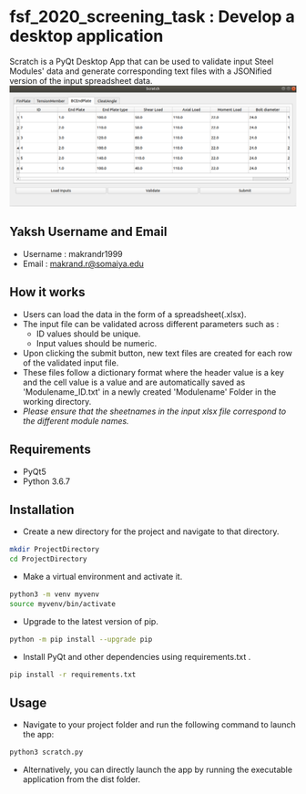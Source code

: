 

# fsf_2020_screening_task : Develop a desktop application
Scratch is a PyQt Desktop App that can be used to validate input Steel Modules' data and generate corresponding text files with a JSONified version of the input spreadsheet data.
![](images/scratch.png)


## Yaksh Username and Email
* Username : makrandr1999
* Email    : makrand.r@somaiya.edu

## How it works
* Users can load the data in the form of a spreadsheet(.xlsx).
* The input file can be validated across different parameters such as :
  * ID values should be unique.
  * Input values should be numeric.
* Upon clicking the submit button, new text files are created for each row of the validated input file.
* These files follow a dictionary format where the header value is a key and the cell value is a value and are automatically saved as 'Modulename_ID.txt' in a newly created 'Modulename' Folder in the working directory.
* _Please ensure that the sheetnames in the input xlsx file correspond to the different module names._

## Requirements
* PyQt5
* Python 3.6.7

## Installation

* Create a new directory for the project and navigate to that directory.

```bash
mkdir ProjectDirectory
cd ProjectDirectory
```
* Make a virtual environment and activate it.
```bash
python3 -m venv myvenv
source myvenv/bin/activate
```
* Upgrade to the latest version of pip.
```bash
python -m pip install --upgrade pip
```
* Install PyQt and other dependencies using requirements.txt .
```bash
pip install -r requirements.txt
```
## Usage
* Navigate to your project folder and run the following command to launch the app:

```bash
python3 scratch.py 
```
* Alternatively, you can directly launch the app by running the executable application from the dist folder.
